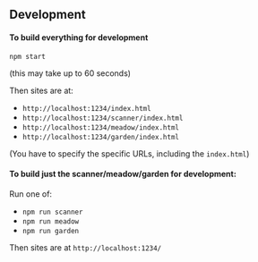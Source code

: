 ## Development

#### To build everything for development

`npm start`

(this may take up to 60 seconds)

Then sites are at:
- `http://localhost:1234/index.html` 
- `http://localhost:1234/scanner/index.html`
- `http://localhost:1234/meadow/index.html`
- `http://localhost:1234/garden/index.html` 

(You have to specify the specific URLs, including the `index.html`)


#### To build just the scanner/meadow/garden for development:

Run one of:
- `npm run scanner`
- `npm run meadow`
- `npm run garden`

Then sites are at `http://localhost:1234/`
